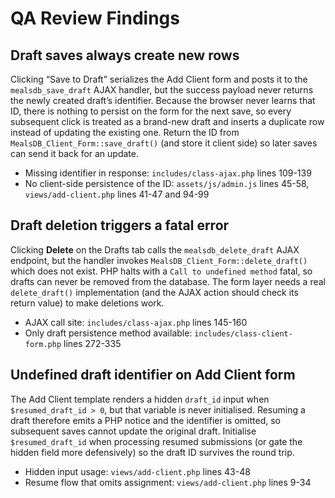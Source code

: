 # QA Review Findings

## Draft saves always create new rows
Clicking “Save to Draft” serializes the Add Client form and posts it to the `mealsdb_save_draft` AJAX handler, but the success payload never returns the newly created draft’s identifier. Because the browser never learns that ID, there is nothing to persist on the form for the next save, so every subsequent click is treated as a brand-new draft and inserts a duplicate row instead of updating the existing one. Return the ID from `MealsDB_Client_Form::save_draft()` (and store it client side) so later saves can send it back for an update.

* Missing identifier in response: `includes/class-ajax.php` lines 109-139
* No client-side persistence of the ID: `assets/js/admin.js` lines 45-58, `views/add-client.php` lines 41-47 and 94-99

## Draft deletion triggers a fatal error
Clicking **Delete** on the Drafts tab calls the `mealsdb_delete_draft` AJAX endpoint, but the handler invokes `MealsDB_Client_Form::delete_draft()` which does not exist. PHP halts with a `Call to undefined method` fatal, so drafts can never be removed from the database. The form layer needs a real `delete_draft()` implementation (and the AJAX action should check its return value) to make deletions work.

* AJAX call site: `includes/class-ajax.php` lines 145-160
* Only draft persistence method available: `includes/class-client-form.php` lines 272-335

## Undefined draft identifier on Add Client form
The Add Client template renders a hidden `draft_id` input when `$resumed_draft_id > 0`, but that variable is never initialised. Resuming a draft therefore emits a PHP notice and the identifier is omitted, so subsequent saves cannot update the original draft. Initialise `$resumed_draft_id` when processing resumed submissions (or gate the hidden field more defensively) so the draft ID survives the round trip.

* Hidden input usage: `views/add-client.php` lines 43-48
* Resume flow that omits assignment: `views/add-client.php` lines 9-34
